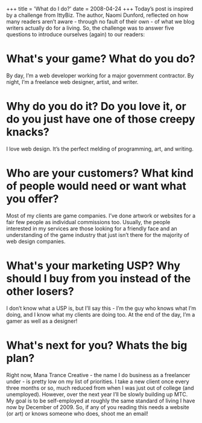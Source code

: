 +++
title = 'What do I do?'
date = 2008-04-24
+++
Today’s post is inspired by a challenge from IttyBiz. The author, Naomi Dunford, reflected on how many readers aren’t aware - through no fault of their own - of what we blog writers actually do for a living. So, the challenge was to answer five questions to introduce ourselves (again) to our readers:

# What's your game? What do you do?

By day, I’m a web developer working for a major government contractor. By night, I’m a freelance web designer, artist, and writer.

# Why do you do it? Do you love it, or do you just have one of those creepy knacks?

I love web design. It’s the perfect melding of programming, art, and writing.

# Who are your customers? What kind of people would need or want what you offer?

Most of my clients are game companies. I’ve done artwork or websites for a fair few people as individual commissions too. Usually, the people interested in my services are those looking for a friendly face and an understanding of the game industry that just isn’t there for the majority of web design companies.

# What's your marketing USP? Why should I buy from you instead of the other losers?

I don’t know what a USP is, but I’ll say this - I’m the guy who knows what I’m doing, and I know what my clients are doing too. At the end of the day, I’m a gamer as well as a designer!

# What's next for you? Whats the big plan?

Right now, Mana Trance Creative - the name I do business as a freelancer under - is pretty low on my list of priorities. I take a new client once every three months or so, much reduced from when I was just out of college (and unemployed). However, over the next year I’ll be slowly building up MTC. My goal is to be self-employed at roughly the same standard of living I have now by December of 2009. So, if any of you reading this needs a website (or art) or knows someone who does, shoot me an email!